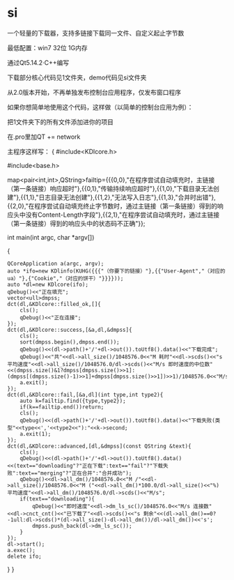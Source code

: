 # si
一个轻量的下载器，支持多链接下载同一文件、自定义起止字节数

最低配置：win7 32位 1G内存

通过Qt5.14.2·C++编写

下载部分核心代码见1文件夹，demo代码见si文件夹

从2.0版本开始，不再单独发布控制台应用程序，仅发布窗口程序

如果你想简单地使用这个代码，这样做（以简单的控制台应用为例）：

把1文件夹下的所有文件添加进你的项目

在.pro里加QT += network

主程序这样写：
{
#include<KDlcore.h>

#include<base.h>

map<pair<int,int>,QString>failtip={{{0,0},"在程序尝试自动填充时，主链接（第一条链接）响应超时"},{{0,1},"传输持续响应超时"},{{1,0},"下载目录无法创建"},{{1,1},"日志目录无法创建"},{{1,2},"无法写入日志"},{{1,3},"合并时出错"},{{2,0},"在程序尝试自动填充终止字节数时，通过主链接（第一条链接）得到的响应头中没有Content-Length字段"},{{2,1},"在程序尝试自动填充时，通过主链接（第一条链接）得到的响应头中的状态码不正确"}};


int main(int argc, char *argv[])

{

    QCoreApplication a(argc, argv);
    auto *ifo=new KDlinfo(KUHG({{{"（你要下的链接）"},{{"User-Agent","（对应的ua）"},{"Cookie","（对应的饼干）"}}}}));
    auto *dl=new KDlcore(ifo);
    qDebug()<<"正在填充";
    vector<ull>dmpss;
    dct(dl,&KDlcore::filled_ok,[]{
        cls();
        qDebug()<<"正在连接";
    });
    dct(dl,&KDlcore::success,[&a,dl,&dmpss]{
        cls();
        sort(dmpss.begin(),dmpss.end());
        qDebug()<<(dl->path()+'/'+dl->out()).toUtf8().data()<<"下载完成";
        qDebug()<<"共"<<dl->all_size()/1048576.0<<"M 耗时"<<dl->scds()<<"s 平均速度"<<dl->all_size()/1048576.0/dl->scds()<<"M/s 即时速度的中位数"<<(dmpss.size()&1?dmpss[dmpss.size()>>1]:(dmpss[(dmpss.size()-1)>>1]+dmpss[dmpss.size()>>1])>>1)/1048576.0<<"M/s";
        a.exit();
    });
    dct(dl,&KDlcore::fail,[&a,dl](int type,int type2){
        auto k=failtip.find({type,type2});
        if(k==failtip.end())return;
        cls();
        qDebug()<<(dl->path()+'/'+dl->out()).toUtf8().data()<<"下载失败(类型"<<type<<','<<type2<<"):"<<k->second;
        a.exit(1);
    });
    dct(dl,&KDlcore::advanced,[dl,&dmpss](const QString &text){
        cls();
        qDebug()<<(dl->path()+'/'+dl->out()).toUtf8().data()<<(text=="downloading"?"正在下载":text=="fail"?"下载失败":text=="merging"?"正在合并":"合并成功");
        qDebug()<<dl->all_dm()/1048576.0<<"M /"<<dl->all_size()/1048576.0<<"M ("<<dl->all_dm()*100.0/dl->all_size()<<"%) 平均速度"<<dl->all_dm()/1048576.0/dl->scds()<<"M/s";
        if(text=="downloading"){
            qDebug()<<"即时速度"<<dl->dm_ls_sc()/1048576.0<<"M/s 连接数"<<dl->cnct_cnt()<<"已下载了"<<dl->scds()<<"s 剩余"<<(dl->all_dm()==0?-1ull:dl->scds()*(dl->all_size()-dl->all_dm())/dl->all_dm())<<'s';
            dmpss.push_back(dl->dm_ls_sc());
        }
    });
    dl->start();
    a.exec();
    delete ifo;
}
}
